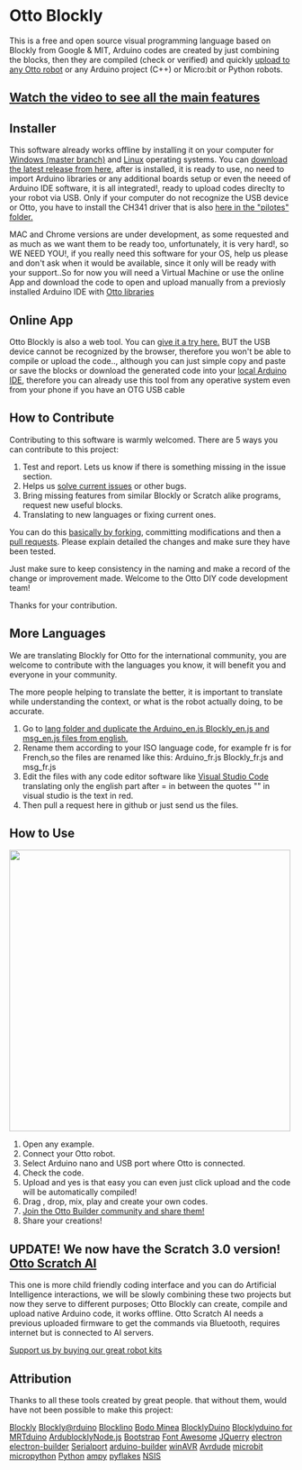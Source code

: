 # Otto Blockly

This is a free and open source visual programming language based on Blockly from Google & MIT, Arduino codes are created by just combining the blocks, then they are compiled (check or verified) and quickly [upload to any Otto robot](https://wikifactory.com/+OttoDIY/projects) or any Arduino project (C++) or Micro:bit or Python robots.

## [Watch the video to see all the main features](https://youtu.be/chcWxh4Co_c)

## Installer
This software already works offline by installing it on your computer for [Windows (master branch)](https://github.com/OttoDIY/blockly) and [Linux](https://github.com/OttoDIY/blockly/tree/versionlinux) operating systems. You can [download the latest release from here](https://github.com/OttoDIY/blockly/releases), after is installed, it is ready to use, no need to import Arduino libraries or any additional boards setup or even the neeed of Arduino IDE software, it is all integrated!, ready to upload codes direclty to your robot via USB. Only if your computer do not recognize the USB device or Otto, you have to install the CH341 driver that is also [here in the "pilotes" folder.](https://github.com/OttoDIY/blockly/tree/master/pilotes/_CH341)

MAC and Chrome  versions are under development, as some requested and as much as we want them to be ready too, unfortunately, it is very hard!, so WE NEED YOU!, if you really need this software for your OS, help us please and don't ask when it would be available, since it only will be ready with your support..So for now you will need a Virtual Machine or use the online App and download the code to open and upload manually from a previosly installed Arduino IDE with [Otto libraries](https://github.com/OttoDIY/OttoDIYLib)

## Online App
Otto Blockly is also a web tool. You can [give it a try here.](https://ottodiy.github.io/blockly/) BUT the USB device cannot be recognized by the browser, therefore you won't be able to compile or upload the code.., although you can just simple copy and paste or save the blocks or download the generated code into your [local Arduino IDE](https://www.arduino.cc/en/Main/Software), therefore you can already use this tool from any operative system even from your phone if you have an OTG USB cable

## How to Contribute
Contributing to this software is warmly welcomed. There are 5 ways you can contribute to this project:
1. Test and report. Lets us know if there is something missing in the issue section.
2. Helps us [solve current issues](https://github.com/OttoDIY/blockly/issues) or other bugs.
3. Bring missing features from similar Blockly or Scratch alike programs, request new useful blocks.
5. Translating to new languages or fixing current ones.

You can do this [basically by forking](https://help.github.com/en/articles/fork-a-repo), committing modifications and then a [pull requests](https://help.github.com/en/articles/about-pull-requests). Please explain detailed the changes and make sure they have been tested.

Just make sure to keep consistency in the naming and make a record of the change or improvement made.
Welcome to the Otto DIY code development team!

Thanks for your contribution.

## More Languages

We are translating Blockly for Otto for the international community, you are welcome to contribute with the languages you know, it will benefit you and everyone in your community.

The more people helping to translate the better, it is important to translate while understanding the context, or what is the robot actually doing, to be accurate.

1. Go to [lang folder and duplicate the Arduino_en.js Blockly_en.js and msg_en.js  files from english](https://github.com/OttoDIY/blockly/tree/master/www/lang), 
2. Rename them according to your ISO language code, for example fr is for French,so the files are renamed like this: Arduino_fr.js Blockly_fr.js and msg_fr.js  
3. Edit the files with any code editor software like [Visual Studio Code](https://code.visualstudio.com/) translating only the english part after = in between the quotes "" in visual studio is the text in red.
4. Then pull a request here in github or just send us the files.

## How to Use
[<img src="https://github.com/OttoDIY/blockly/blob/master/www/media/Ottoblockly.png" width="500" align="center">](https://youtu.be/chcWxh4Co_c)

1. Open any example.
2. Connect your Otto robot.
3. Select Arduino nano and USB port where Otto is connected.
4. Check the code.
5. Upload and yes is that easy you can even just click upload and the code will be automatically compiled!
6. Drag , drop, mix, play and create your own codes.
7. [Join the Otto Builder community and share them!](http://builders.ottodiy.com/) 
8. Share your creations! 

## UPDATE! We now have the Scratch 3.0 version! [Otto Scratch AI](https://ottoschool.com/scratch/) 
This one is more child friendly coding interface and you can do Artificial Intelligence interactions, we will be slowly combining these two projects but now they serve to different purposes;
Otto Blockly can create, compile and upload native Arduino code, it works offline.
Otto Scratch AI needs a previous uploaded firmware to get the commands via Bluetooth, requires internet but is connected to AI servers.

[Support us by buying our great robot kits](https://www.ottodiy.com/store)

## Attribution

Thanks to all these tools created by great people. that without them, would have not been possible to make this project:

[Blockly](https://developers.google.com/blockly) [Blockly@rduino](https://github.com/technologiescollege/Blockly-at-rduino) [Blocklino](https://github.com/fontainejp/blocklino/) [Bodo Minea](https://github.com/BodoMinea) [BlocklyDuino](https://github.com/BlocklyDuino/BlocklyDuino) [Blocklyduino for MRTduino](https://logix5.com/Blockyduino-para-MRTDuino/) [Ardublockly](https://github.com/carlosperate/ardublockly)[Node.js](https://nodejs.org/) [Bootstrap](http://getbootstrap.com) [Font Awesome](http://fontawesome.io) [JQuerry](https://jquery.com) [electron](https://electronjs.org/) [electron-builder](https://github.com/electron-userland/electron-builder) [Serialport](https://github.com/node-serialport/node-serialport) [arduino-builder](https://github.com/arduino/arduino-builder) [winAVR](https://sourceforge.net/projects/winavr) [Avrdude](http://www.nongnu.org/avrdude) [microbit](https://microbit.org/) [micropython](https://wiki.mchobby.be/index.php?title=MicroPython-Accueil) [Python](https://docs.python.org/) [ampy](https://github.com/pycampers/ampy) [pyflakes](https://github.com/PyCQA/pyflakes) [NSIS](https://sourceforge.net/projects/nsis)
